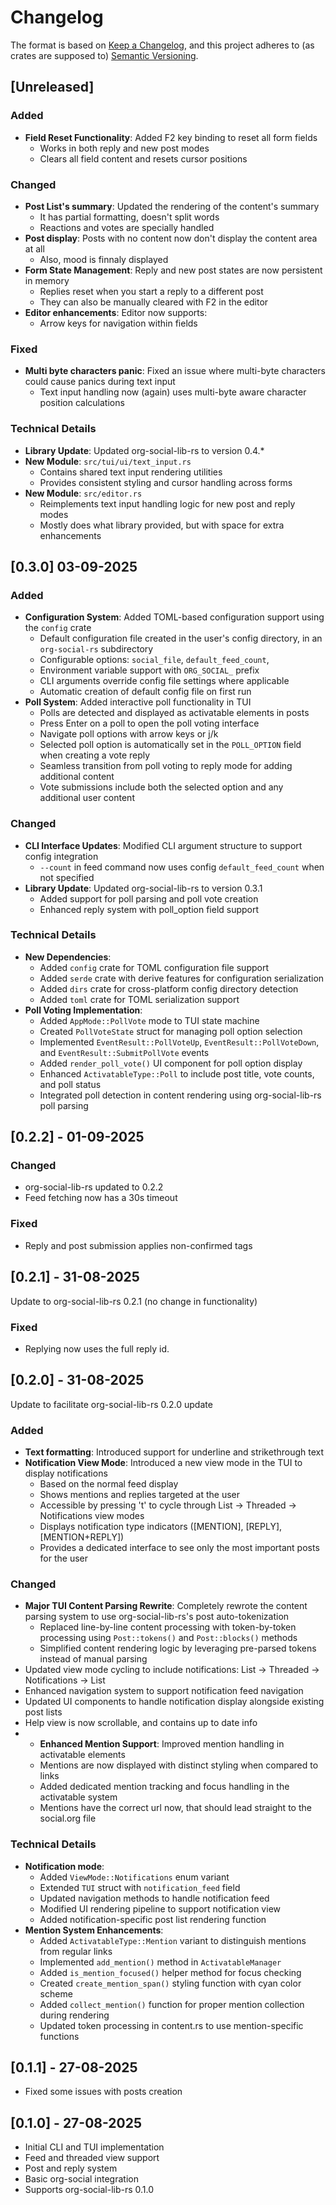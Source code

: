 # Changelog

The format is based on [Keep a Changelog](https://keepachangelog.com/en/1.0.0/),
and this project adheres to (as crates are supposed to) [Semantic Versioning](https://semver.org/spec/v2.0.0.html).

## [Unreleased]

### Added
- **Field Reset Functionality**: Added F2 key binding to reset all form fields
  - Works in both reply and new post modes
  - Clears all field content and resets cursor positions

### Changed
- **Post List's summary**: Updated the rendering of the content's summary
  - It has partial formatting, doesn't split words
  - Reactions and votes are specially handled
- **Post display**: Posts with no content now don't display the content area at all
  - Also, mood is finnaly displayed
- **Form State Management**: Reply and new post states are now persistent in memory
  - Replies reset when you start a reply to a different post
  - They can also be manually cleared with F2 in the editor
- **Editor enhancements**: Editor now supports:
  - Arrow keys for navigation within fields

### Fixed
- **Multi byte characters panic**: Fixed an issue where multi-byte characters could cause panics during text input
  - Text input handling now (again) uses multi-byte aware character position calculations

### Technical Details
- **Library Update**: Updated org-social-lib-rs to version 0.4.*
- **New Module**: `src/tui/ui/text_input.rs`
  - Contains shared text input rendering utilities
  - Provides consistent styling and cursor handling across forms
- **New Module**: `src/editor.rs`
  - Reimplements text input handling logic for new post and reply modes
  - Mostly does what library provided, but with space for extra enhancements

## [0.3.0] 03-09-2025

### Added
- **Configuration System**: Added TOML-based configuration support using the `config` crate
  - Default configuration file created in the user's config directory, in an `org-social-rs` subdirectory
  - Configurable options: `social_file`, `default_feed_count`,
  - Environment variable support with `ORG_SOCIAL_` prefix
  - CLI arguments override config file settings where applicable
  - Automatic creation of default config file on first run
- **Poll System**: Added interactive poll functionality in TUI
  - Polls are detected and displayed as activatable elements in posts
  - Press Enter on a poll to open the poll voting interface
  - Navigate poll options with arrow keys or j/k
  - Selected poll option is automatically set in the `POLL_OPTION` field when creating a vote reply
  - Seamless transition from poll voting to reply mode for adding additional content
  - Vote submissions include both the selected option and any additional user content

### Changed
- **CLI Interface Updates**: Modified CLI argument structure to support config integration
  - `--count` in feed command now uses config `default_feed_count` when not specified
- **Library Update**: Updated org-social-lib-rs to version 0.3.1
  - Added support for poll parsing and poll vote creation
  - Enhanced reply system with poll_option field support

### Technical Details
- **New Dependencies**:
  - Added `config` crate for TOML configuration file support
  - Added `serde` crate with derive features for configuration serialization
  - Added `dirs` crate for cross-platform config directory detection
  - Added `toml` crate for TOML serialization support
- **Poll Voting Implementation**:
  - Added `AppMode::PollVote` mode to TUI state machine
  - Created `PollVoteState` struct for managing poll option selection
  - Implemented `EventResult::PollVoteUp`, `EventResult::PollVoteDown`, and `EventResult::SubmitPollVote` events
  - Added `render_poll_vote()` UI component for poll option display
  - Enhanced `ActivatableType::Poll` to include post title, vote counts, and poll status
  - Integrated poll detection in content rendering using org-social-lib-rs poll parsing


## [0.2.2] - 01-09-2025
### Changed
- org-social-lib-rs updated to 0.2.2
- Feed fetching now has a 30s timeout
### Fixed
- Reply and post submission applies non-confirmed tags

## [0.2.1] - 31-08-2025

Update to org-social-lib-rs 0.2.1 (no change in functionality)

### Fixed
- Replying now uses the full reply id.

## [0.2.0] - 31-08-2025

Update to facilitate org-social-lib-rs 0.2.0 update

### Added
- **Text formatting**: Introduced support for underline and strikethrough text
- **Notification View Mode**: Introduced a new view mode in the TUI to display notifications
  - Based on the normal feed display
  - Shows mentions and replies targeted at the user
  - Accessible by pressing 't' to cycle through List -> Threaded -> Notifications view modes
  - Displays notification type indicators ([MENTION], [REPLY], [MENTION+REPLY])
  - Provides a dedicated interface to see only the most important posts for the user

### Changed
- **Major TUI Content Parsing Rewrite**: Completely rewrote the content parsing system to use org-social-lib-rs's post auto-tokenization
  - Replaced line-by-line content processing with token-by-token processing using `Post::tokens()` and `Post::blocks()` methods
  - Simplified content rendering logic by leveraging pre-parsed tokens instead of manual parsing
- Updated view mode cycling to include notifications: List -> Threaded -> Notifications -> List
- Enhanced navigation system to support notification feed navigation
- Updated UI components to handle notification display alongside existing post lists
- Help view is now scrollable, and contains up to date info
- - **Enhanced Mention Support**: Improved mention handling in activatable elements
  - Mentions are now displayed with distinct styling when compared to links
  - Added dedicated mention tracking and focus handling in the activatable system
  - Mentions have the correct url now, that should lead straight to the social.org file

### Technical Details
- **Notification mode**:
  - Added `ViewMode::Notifications` enum variant
  - Extended `TUI` struct with `notification_feed` field
  - Updated navigation methods to handle notification feed
  - Modified UI rendering pipeline to support notification view
  - Added notification-specific post list rendering function
- **Mention System Enhancements**:
  - Added `ActivatableType::Mention` variant to distinguish mentions from regular links
  - Implemented `add_mention()` method in `ActivatableManager`
  - Added `is_mention_focused()` helper method for focus checking
  - Created `create_mention_span()` styling function with cyan color scheme
  - Added `collect_mention()` function for proper mention collection during rendering
  - Updated token processing in content.rs to use mention-specific functions


## [0.1.1] - 27-08-2025
- Fixed some issues with posts creation
## [0.1.0] - 27-08-2025
- Initial CLI and TUI implementation
- Feed and threaded view support
- Post and reply system
- Basic org-social integration
- Supports org-social-lib-rs 0.1.0
